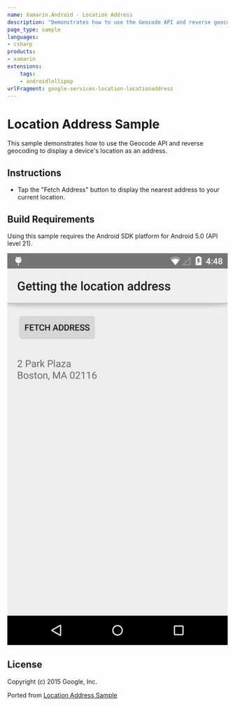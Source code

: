 ```yaml
---
name: Xamarin.Android - Location Address
description: "Demonstrates how to use the Geocode API and reverse geocoding to display a device's location as an address (Android Lollipop)"
page_type: sample
languages:
- csharp
products:
- xamarin
extensions:
    tags:
    - androidlollipop
urlFragment: google-services-location-locationaddress
---
```

# Location Address Sample

This sample demonstrates how to use the Geocode API and reverse geocoding to display a device's location as an address.

## Instructions

- Tap the "Fetch Address" button to display the nearest address to your current location.

## Build Requirements

Using this sample requires the Android SDK platform for Android 5.0 (API level 21).

![Location Address Sample application screenshot](Screenshots/screenshot1.png "Location Address Sample application screenshot")

## License

Copyright (c) 2015 Google, Inc.

Ported from [Location Address Sample](https://github.com/googlesamples/android-play-location/tree/master/LocationAddress)
